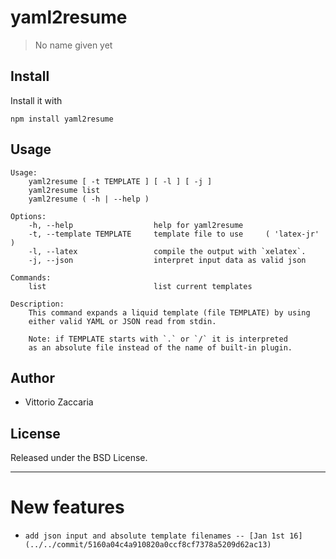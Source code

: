 # yaml2resume
> No name given yet

## Install

Install it with

```
npm install yaml2resume
```
## Usage

```
Usage:
    yaml2resume [ -t TEMPLATE ] [ -l ] [ -j ]
    yaml2resume list
    yaml2resume ( -h | --help )

Options:
    -h, --help                  help for yaml2resume
    -t, --template TEMPLATE     template file to use     ( 'latex-jr' )
    -l, --latex                 compile the output with `xelatex`.
    -j, --json                  interpret input data as valid json

Commands:
    list                        list current templates

Description:
    This command expands a liquid template (file TEMPLATE) by using
    either valid YAML or JSON read from stdin.

    Note: if TEMPLATE starts with `.` or `/` it is interpreted
    as an absolute file instead of the name of built-in plugin.

```

## Author

* Vittorio Zaccaria

## License
Released under the BSD License.

***



# New features

-     add json input and absolute template filenames -- [Jan 1st 16](../../commit/5160a04c4a910820a0ccf8cf7378a5209d62ac13)
